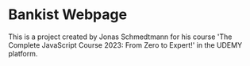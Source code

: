 # Bankist Webpage

This is a project created by Jonas Schmedtmann for his course 'The Complete JavaScript Course 2023: From Zero to Expert!' in the UDEMY platform.
